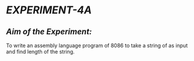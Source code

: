 # _EXPERIMENT-4A_
## _Aim of the Experiment:_<br/>
To write an assembly language program of 8086 to take a string of as input and find 
length of the string. 
